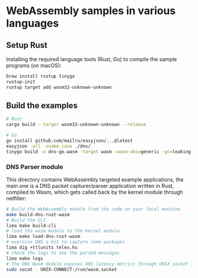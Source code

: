 # WebAssembly samples in various languages

## Setup Rust

Installing the required language tools (Rust, Go) to compile the sample programs (on macOS):

```bash
brew install rustup tinygo
rustup-init
rustup target add wasm32-unknown-unknown
```

## Build the examples

```bash
# Rust
cargo build --target wasm32-unknown-unknown --release

# Go
go install github.com/mailru/easyjson/...@latest
easyjson -all -snake_case ./dns/
tinygo build -o dns-go.wasm -target wasm -wasm-abi=generic -gc=leaking main.go
```

### DNS Parser module

This directory contains WebAssembly targeted example applications, the main one is a DNS packet capturer/parser application written in Rust, compiled to Wasm, which gets called back by the kernel module through netfilter:

```bash
# Build the WebAssembly module from the code on your local machine
make build-dns-rust-wasm
# Build the CLI
lima make build-cli
# load the wasm module to the kernel module
lima make load-dns-rust-wasm
# exercise DNS a bit to capture some packages
lima dig +ttlunits telex.hu
# check the logs to see the parsed messages
lima make logs
# The DNS Wasm module exposes DNS latency metrics through UNIX socket in JSON format:
sudo socat - UNIX-CONNECT:/run/wasm.socket
```
